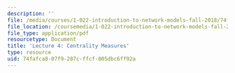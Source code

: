 ```yaml
---
description: ''
file: /media/courses/1-022-introduction-to-network-models-fall-2018/74fafca807f9287cffcf005dbc6ff92a_MIT1_022F18_lec4.pdf
file_location: /coursemedia/1-022-introduction-to-network-models-fall-2018/74fafca807f9287cffcf005dbc6ff92a_MIT1_022F18_lec4.pdf
file_type: application/pdf
resourcetype: Document
title: 'Lecture 4: Centrality Measures'
type: resource
uid: 74fafca8-07f9-287c-ffcf-005dbc6ff92a
---
```

